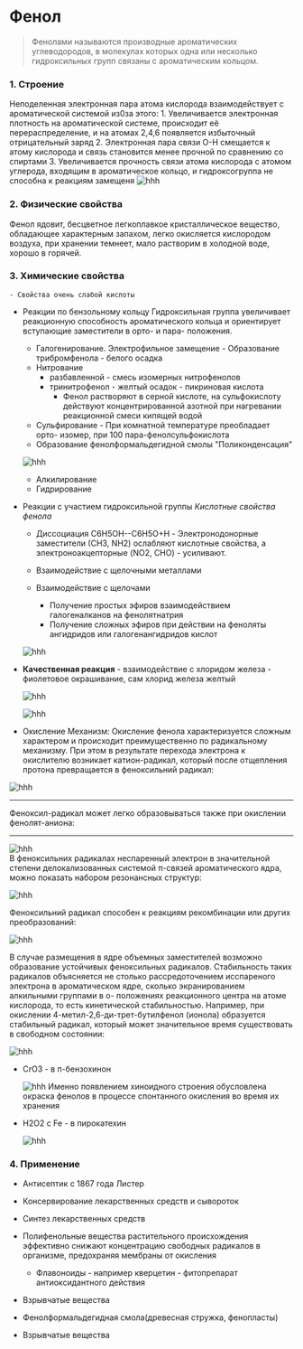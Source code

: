 # Фенол
> Фенолами называются производные ароматических углеводородов, в молекулах которых одна или несколько гидроксильных групп связаны с ароматическим кольцом.

### 1. Строение
Неподеленная электронная пара атома кислорода взаимодействует с ароматической системой из0за этого:
	1. Увеличивается электронная плотность на ароматической системе, происходит её перераспределение, и на атомах 2,4,6 появляется избыточный отрицательный заряд
		2. Электронная пара связи O-H смещается к атому кислорода и связь становится менее прочной по сравнению со спиртами
		3. Увеличивается прочность связи атома кислорода с атомом углерода, входящим в ароматическое кольцо, и гидроксогруппа не способна к реакциям замещеня
![hhh](Картинки/Билет_10/01.png)

### 2. Физические свойства
Фенол ядовит, бесцветное легкоплавкое кристаллическое вещество, обладающее характерным запахом, легко окисляется кислородом воздуха, при хранении темнеет, мало растворим в холодной воде, хорошо в горячей.
	
### 3. Химические свойства
	- Свойства очень слабой кислоты

- Реакции по бензольному кольцу 
Гидроксильная группа увеличивает реакционную способность ароматического кольца и ориентирует вступающие заместители в орто- и пара- положения. 
   - Галогенирование. Электрофильное замещение
			- Образование трибромфенола - белого осадка
   - Нитрование 
		- разбавленной - смесь изомерных нитрофенолов
		- тринитрофенол - желтый осадок - пикриновая кислота
			- Фенол растворяют в серной кислоте, на сульфокислоту действуют концентрированной азотной при нагревании реакционной смеси кипящей водой
   - Сульфирование 
			- При комнатной температуре преобладает орто- изомер, при 100 пара-фенолсульфокислота
   - Образование фенолформальдегидной смолы "Поликонденсация"

	![hhh](Картинки/Билет_10/02.png)

   - Алкилирование
   - Гидрирование
- Реакции с участием гидроксильной группы
			_Кислотные свойства фенола_ 
   - Диссоциация C6H5OH--C6H5O+H
			- Электронодонорные заместители (СH3, NH2) ослабляют кислотные свойства, а электроноакцепторные (NO2, CHO) - усиливают. 
   - Взаимодействие с щелочными металлами 
   - Взаимодействие с щелочами 
	
		- Получение простых эфиров взаимодействием галогеналканов на фенолятнатрия 
		- Получение сложных эфиров при действии на феноляты ангидридов или галогенангидридов кислот

	![hhh](Картинки/Билет_10/03.jpg)
- **Качественная реакция** - взаимодействие с хлоридом железа - фиолетовое окрашивание, сам хлорид железа желтый

	![hhh](Картинки/Билет_10/04.png)

	![hhh](Картинки/Билет_10/05.jpg)
- Окисление
		Механизм:
		Окисление фенола характеризуется сложным характером и происходит преимущественно по радикальному механизму. При этом в результате перехода электрона к окислителю возникает катион-радикал, который после отщепления протона превращается в феноксильний радикал:

![hhh](Картинки/Билет_10/06.png)
***	
Феноксил-радикал может легко образовываться также при окислении фенолят-аниона:
***		

![hhh](Картинки/Билет_10/07.png)	
В феноксильних радикалах неспаренный электрон в значительной степени делокализованных системой π-связей ароматического ядра, можно показать набором резонансных структур:

![hhh](Картинки/Билет_10/08.png)

Феноксильний радикал способен к реакциям рекомбинации или других преобразований:

![hhh](Картинки/Билет_10/09.png)

В случае размещения в ядре объемных заместителей возможно образование устойчивых феноксильных радикалов. Стабильность таких радикалов объясняется не столько рассредоточением исспареного электрона в ароматическом ядре, сколько экранированием алкильными группами в о- положениях реакционного центра на атоме кислорода, то есть кинетической стабильностью. Например, при окислении 4-метил-2,6-ди-трет-бутилфенол (ионола) образуется стабильный радикал, который может значительное время существовать в свободном состоянии:

![hhh](Картинки/Билет_10/o1.png)
- CrO3 - в п-бензохинон

	![hhh](Картинки/Билет_10/o2.png)
			Именно появлением хиноидного строения обусловлена окраска фенолов в процессе спонтанного окисления во время их хранения
- H2O2 с Fe - в пирокатехин

	![hhh](Картинки/Билет_10/o3.png)
			
### 4. Применение
- Антисептик с 1867 года Листер
- Консервирование лекарственных средств и сывороток
- Синтез лекарственных средств 
- Полифенольные вещества растительного происхождения эффективно снижают концентрацию свободных радикалов в организме, предохраняя мембраны от окисления
	
	- Флавоноиды - например кверцетин - фитопрепарат антиоксидантного действия 
- Взрывчатые вещества
- Фенолформальдегидная смола(древесная стружка, фенопласты)
- Взрывчатые вещества
